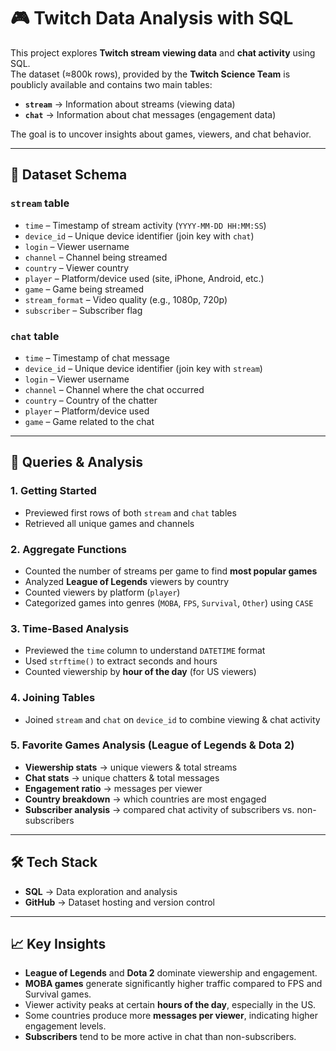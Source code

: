 # 🎮 Twitch Data Analysis with SQL

This project explores **Twitch stream viewing data** and **chat activity** using SQL.  
The dataset (≈800k rows), provided by the **Twitch Science Team**  is poublicly available and contains two main tables:

- **`stream`** → Information about streams (viewing data)  
- **`chat`** → Information about chat messages (engagement data)  

The goal is to uncover insights about games, viewers, and chat behavior.

---

## 📂 Dataset Schema

### `stream` table
- `time` – Timestamp of stream activity (`YYYY-MM-DD HH:MM:SS`)  
- `device_id` – Unique device identifier (join key with `chat`)  
- `login` – Viewer username  
- `channel` – Channel being streamed  
- `country` – Viewer country  
- `player` – Platform/device used (site, iPhone, Android, etc.)  
- `game` – Game being streamed  
- `stream_format` – Video quality (e.g., 1080p, 720p)  
- `subscriber` – Subscriber flag  

### `chat` table
- `time` – Timestamp of chat message  
- `device_id` – Unique device identifier (join key with `stream`)  
- `login` – Viewer username  
- `channel` – Channel where the chat occurred  
- `country` – Country of the chatter  
- `player` – Platform/device used  
- `game` – Game related to the chat  

---

## 🚀 Queries & Analysis

### 1. Getting Started
- Previewed first rows of both `stream` and `chat` tables  
- Retrieved all unique games and channels  

### 2. Aggregate Functions
- Counted the number of streams per game to find **most popular games**  
- Analyzed **League of Legends** viewers by country  
- Counted viewers by platform (`player`)  
- Categorized games into genres (`MOBA`, `FPS`, `Survival`, `Other`) using `CASE`  

### 3. Time-Based Analysis
- Previewed the `time` column to understand `DATETIME` format  
- Used `strftime()` to extract seconds and hours  
- Counted viewership by **hour of the day** (for US viewers)  

### 4. Joining Tables
- Joined `stream` and `chat` on `device_id` to combine viewing & chat activity  

### 5. Favorite Games Analysis (League of Legends & Dota 2)
- **Viewership stats** → unique viewers & total streams  
- **Chat stats** → unique chatters & total messages  
- **Engagement ratio** → messages per viewer  
- **Country breakdown** → which countries are most engaged  
- **Subscriber analysis** → compared chat activity of subscribers vs. non-subscribers  

---

## 🛠️ Tech Stack

- **SQL** → Data exploration and analysis  
- **GitHub** → Dataset hosting and version control  

---

## 📈 Key Insights

- **League of Legends** and **Dota 2** dominate viewership and engagement.  
- **MOBA games** generate significantly higher traffic compared to FPS and Survival games.  
- Viewer activity peaks at certain **hours of the day**, especially in the US.  
- Some countries produce more **messages per viewer**, indicating higher engagement levels.  
- **Subscribers** tend to be more active in chat than non-subscribers.  

